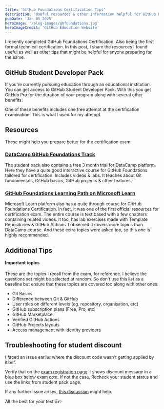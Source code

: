 ```yaml
---
title: 'GitHub Foundations Certification Tips'
description: 'Useful resources & other information helpful for GitHub Foundations Certification'
pubDate: 'Jan 05 2025'
heroImage: '/blog-images/ghfoundations.jpg'
heroImageCredit: 'GitHub Education Website'
---
```

I recently completed GitHub Foundations Certification. Also being the first formal technical certification. In this post, I share the resources I found useful as well as other tips that might be helpful for anyone preparing for the same.

## GitHub Student Developer Pack
If you're currently pursuing education through an educational institution. You can get access to GitHub Student Developer Pack. With this you get GitHub Pro for the duration of your program along with several other benefits.

One of these benefits includes one free attempt at the certification examination. This is what I used for my attempt.

## Resources
These might help you prepare better for the certification exam.

### [DataCamp GitHub Foundations Track](https://www.datacamp.com/tracks/github-foundations)
The student pack also contains a free 3 month trial for DataCamp platform. Here they have a quite good interactive course for GitHub Foundations tailored for certification. Includes videos & labs. It teaches about Git fundamentals, GitHub basics, GitHub projects & other features.

### [GitHub Foundations Learning Path on Microsoft Learn](https://learn.microsoft.com/en-us/training/paths/github-foundations/)
Microsoft Learn platform also has a quite through course for GitHub Foundations Certification. In fact, it was one of the first official resources for certification exam. The entire course is text based with a few chapters containing related videos. It too, has lab exercises made with Template Repositories & GitHub Actions. I observed it covers more topics than DataCamp course. And these extra topics were asked too, so this one is highly recommended.

## Additional Tips

#### Important topics
These are the topics I recall from the exam, for reference. I believe the questions set might be selected at random. So don't use this list as a baseline but ensure that these topics are covered too along with other ones.

- Git Basics
- Difference between Git & GitHub
- User roles on different levels (eg. repository, organisation, etc)
- GitHub subscription plans (Free, Pro, etc)
- GitHub Marketplace
- Verified GitHub Actions
- GitHub Projects layouts
- Access management with identity providers

## Troubleshooting for student discount
I faced an issue earlier where the discount code wasn't getting applied by itself. 

Verify that on the [exam registration page](https://examregistration.github.com/certification/GHF) it shows discount message in a blue box below exam cost. If not the case, Recheck your student status and use the links from student pack page.

If any further issue arises, [this discussion](https://github.com/orgs/community/discussions/138834) might help.

All the best for your test 👍✨
